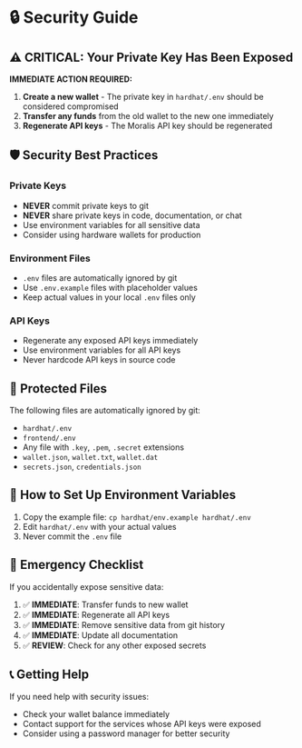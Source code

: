 # 🔒 Security Guide

## ⚠️ CRITICAL: Your Private Key Has Been Exposed

**IMMEDIATE ACTION REQUIRED:**

1. **Create a new wallet** - The private key in `hardhat/.env` should be considered compromised
2. **Transfer any funds** from the old wallet to the new one immediately
3. **Regenerate API keys** - The Moralis API key should be regenerated

## 🛡️ Security Best Practices

### Private Keys
- **NEVER** commit private keys to git
- **NEVER** share private keys in code, documentation, or chat
- Use environment variables for all sensitive data
- Consider using hardware wallets for production

### Environment Files
- `.env` files are automatically ignored by git
- Use `.env.example` files with placeholder values
- Keep actual values in your local `.env` files only

### API Keys
- Regenerate any exposed API keys immediately
- Use environment variables for all API keys
- Never hardcode API keys in source code

## 📁 Protected Files

The following files are automatically ignored by git:
- `hardhat/.env`
- `frontend/.env`
- Any file with `.key`, `.pem`, `.secret` extensions
- `wallet.json`, `wallet.txt`, `wallet.dat`
- `secrets.json`, `credentials.json`

## 🔧 How to Set Up Environment Variables

1. Copy the example file: `cp hardhat/env.example hardhat/.env`
2. Edit `hardhat/.env` with your actual values
3. Never commit the `.env` file

## 🚨 Emergency Checklist

If you accidentally expose sensitive data:
1. ✅ **IMMEDIATE**: Transfer funds to new wallet
2. ✅ **IMMEDIATE**: Regenerate all API keys
3. ✅ **IMMEDIATE**: Remove sensitive data from git history
4. ✅ **IMMEDIATE**: Update all documentation
5. ✅ **REVIEW**: Check for any other exposed secrets

## 📞 Getting Help

If you need help with security issues:
- Check your wallet balance immediately
- Contact support for the services whose API keys were exposed
- Consider using a password manager for better security 
